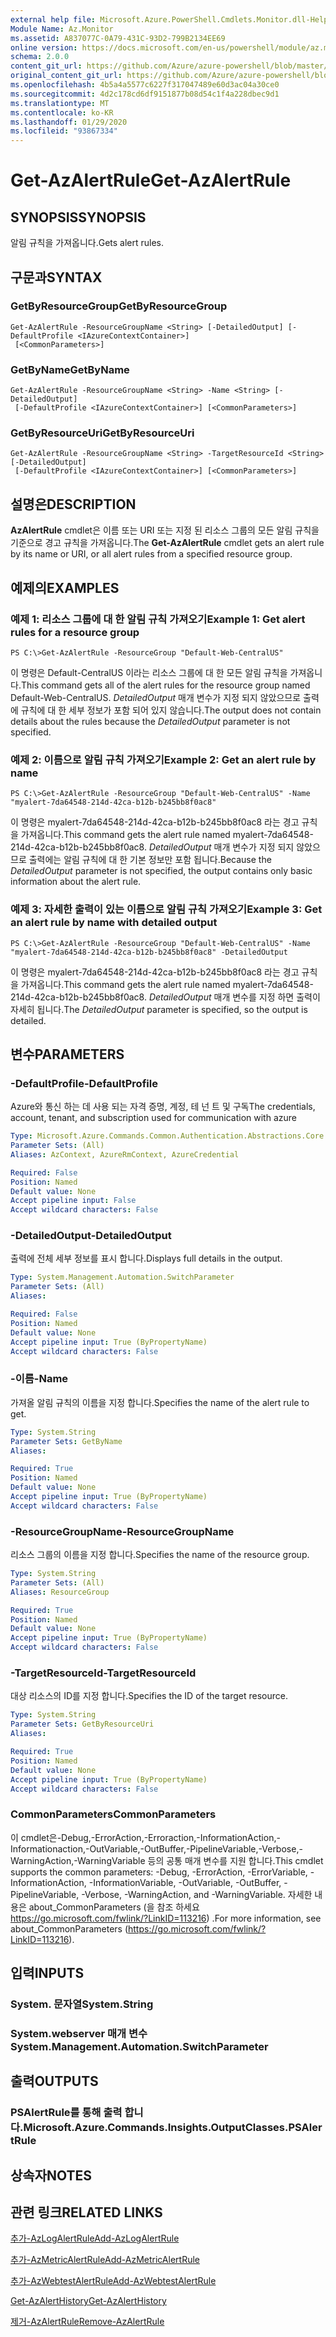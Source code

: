 ```yaml
---
external help file: Microsoft.Azure.PowerShell.Cmdlets.Monitor.dll-Help.xml
Module Name: Az.Monitor
ms.assetid: A837077C-0A79-431C-93D2-799B2134EE69
online version: https://docs.microsoft.com/en-us/powershell/module/az.monitor/get-azalertrule
schema: 2.0.0
content_git_url: https://github.com/Azure/azure-powershell/blob/master/src/Monitor/Monitor/help/Get-AzAlertRule.md
original_content_git_url: https://github.com/Azure/azure-powershell/blob/master/src/Monitor/Monitor/help/Get-AzAlertRule.md
ms.openlocfilehash: 4b5a4a5577c6227f317047489e60d3ac04a30ce0
ms.sourcegitcommit: 4d2c178cd6df9151877b08d54c1f4a228dbec9d1
ms.translationtype: MT
ms.contentlocale: ko-KR
ms.lasthandoff: 01/29/2020
ms.locfileid: "93867334"
---
```

# <span data-ttu-id="aaa9e-101">Get-AzAlertRule</span><span class="sxs-lookup"><span data-stu-id="aaa9e-101">Get-AzAlertRule</span></span>

## <span data-ttu-id="aaa9e-102">SYNOPSIS</span><span class="sxs-lookup"><span data-stu-id="aaa9e-102">SYNOPSIS</span></span>
<span data-ttu-id="aaa9e-103">알림 규칙을 가져옵니다.</span><span class="sxs-lookup"><span data-stu-id="aaa9e-103">Gets alert rules.</span></span>

## <span data-ttu-id="aaa9e-104">구문과</span><span class="sxs-lookup"><span data-stu-id="aaa9e-104">SYNTAX</span></span>

### <span data-ttu-id="aaa9e-105">GetByResourceGroup</span><span class="sxs-lookup"><span data-stu-id="aaa9e-105">GetByResourceGroup</span></span>
```
Get-AzAlertRule -ResourceGroupName <String> [-DetailedOutput] [-DefaultProfile <IAzureContextContainer>]
 [<CommonParameters>]
```

### <span data-ttu-id="aaa9e-106">GetByName</span><span class="sxs-lookup"><span data-stu-id="aaa9e-106">GetByName</span></span>
```
Get-AzAlertRule -ResourceGroupName <String> -Name <String> [-DetailedOutput]
 [-DefaultProfile <IAzureContextContainer>] [<CommonParameters>]
```

### <span data-ttu-id="aaa9e-107">GetByResourceUri</span><span class="sxs-lookup"><span data-stu-id="aaa9e-107">GetByResourceUri</span></span>
```
Get-AzAlertRule -ResourceGroupName <String> -TargetResourceId <String> [-DetailedOutput]
 [-DefaultProfile <IAzureContextContainer>] [<CommonParameters>]
```

## <span data-ttu-id="aaa9e-108">설명은</span><span class="sxs-lookup"><span data-stu-id="aaa9e-108">DESCRIPTION</span></span>
<span data-ttu-id="aaa9e-109">**AzAlertRule** cmdlet은 이름 또는 URI 또는 지정 된 리소스 그룹의 모든 알림 규칙을 기준으로 경고 규칙을 가져옵니다.</span><span class="sxs-lookup"><span data-stu-id="aaa9e-109">The **Get-AzAlertRule** cmdlet gets an alert rule by its name or URI, or all alert rules from a specified resource group.</span></span>

## <span data-ttu-id="aaa9e-110">예제의</span><span class="sxs-lookup"><span data-stu-id="aaa9e-110">EXAMPLES</span></span>

### <span data-ttu-id="aaa9e-111">예제 1: 리소스 그룹에 대 한 알림 규칙 가져오기</span><span class="sxs-lookup"><span data-stu-id="aaa9e-111">Example 1: Get alert rules for a resource group</span></span>
```
PS C:\>Get-AzAlertRule -ResourceGroup "Default-Web-CentralUS"
```

<span data-ttu-id="aaa9e-112">이 명령은 Default-CentralUS 이라는 리소스 그룹에 대 한 모든 알림 규칙을 가져옵니다.</span><span class="sxs-lookup"><span data-stu-id="aaa9e-112">This command gets all of the alert rules for the resource group named Default-Web-CentralUS.</span></span>
<span data-ttu-id="aaa9e-113">*DetailedOutput* 매개 변수가 지정 되지 않았으므로 출력에 규칙에 대 한 세부 정보가 포함 되어 있지 않습니다.</span><span class="sxs-lookup"><span data-stu-id="aaa9e-113">The output does not contain details about the rules because the *DetailedOutput* parameter is not specified.</span></span>

### <span data-ttu-id="aaa9e-114">예제 2: 이름으로 알림 규칙 가져오기</span><span class="sxs-lookup"><span data-stu-id="aaa9e-114">Example 2: Get an alert rule by name</span></span>
```
PS C:\>Get-AzAlertRule -ResourceGroup "Default-Web-CentralUS" -Name "myalert-7da64548-214d-42ca-b12b-b245bb8f0ac8"
```

<span data-ttu-id="aaa9e-115">이 명령은 myalert-7da64548-214d-42ca-b12b-b245bb8f0ac8 라는 경고 규칙을 가져옵니다.</span><span class="sxs-lookup"><span data-stu-id="aaa9e-115">This command gets the alert rule named myalert-7da64548-214d-42ca-b12b-b245bb8f0ac8.</span></span>
<span data-ttu-id="aaa9e-116">*DetailedOutput* 매개 변수가 지정 되지 않았으므로 출력에는 알림 규칙에 대 한 기본 정보만 포함 됩니다.</span><span class="sxs-lookup"><span data-stu-id="aaa9e-116">Because the *DetailedOutput* parameter is not specified, the output contains only basic information about the alert rule.</span></span>

### <span data-ttu-id="aaa9e-117">예제 3: 자세한 출력이 있는 이름으로 알림 규칙 가져오기</span><span class="sxs-lookup"><span data-stu-id="aaa9e-117">Example 3: Get an alert rule by name with detailed output</span></span>
```
PS C:\>Get-AzAlertRule -ResourceGroup "Default-Web-CentralUS" -Name "myalert-7da64548-214d-42ca-b12b-b245bb8f0ac8" -DetailedOutput
```

<span data-ttu-id="aaa9e-118">이 명령은 myalert-7da64548-214d-42ca-b12b-b245bb8f0ac8 라는 경고 규칙을 가져옵니다.</span><span class="sxs-lookup"><span data-stu-id="aaa9e-118">This command gets the alert rule named myalert-7da64548-214d-42ca-b12b-b245bb8f0ac8.</span></span>
<span data-ttu-id="aaa9e-119">*DetailedOutput* 매개 변수를 지정 하면 출력이 자세히 됩니다.</span><span class="sxs-lookup"><span data-stu-id="aaa9e-119">The *DetailedOutput* parameter is specified, so the output is detailed.</span></span>

## <span data-ttu-id="aaa9e-120">변수</span><span class="sxs-lookup"><span data-stu-id="aaa9e-120">PARAMETERS</span></span>

### <span data-ttu-id="aaa9e-121">-DefaultProfile</span><span class="sxs-lookup"><span data-stu-id="aaa9e-121">-DefaultProfile</span></span>
<span data-ttu-id="aaa9e-122">Azure와 통신 하는 데 사용 되는 자격 증명, 계정, 테 넌 트 및 구독</span><span class="sxs-lookup"><span data-stu-id="aaa9e-122">The credentials, account, tenant, and subscription used for communication with azure</span></span>

```yaml
Type: Microsoft.Azure.Commands.Common.Authentication.Abstractions.Core.IAzureContextContainer
Parameter Sets: (All)
Aliases: AzContext, AzureRmContext, AzureCredential

Required: False
Position: Named
Default value: None
Accept pipeline input: False
Accept wildcard characters: False
```

### <span data-ttu-id="aaa9e-123">-DetailedOutput</span><span class="sxs-lookup"><span data-stu-id="aaa9e-123">-DetailedOutput</span></span>
<span data-ttu-id="aaa9e-124">출력에 전체 세부 정보를 표시 합니다.</span><span class="sxs-lookup"><span data-stu-id="aaa9e-124">Displays full details in the output.</span></span>

```yaml
Type: System.Management.Automation.SwitchParameter
Parameter Sets: (All)
Aliases:

Required: False
Position: Named
Default value: None
Accept pipeline input: True (ByPropertyName)
Accept wildcard characters: False
```

### <span data-ttu-id="aaa9e-125">-이름</span><span class="sxs-lookup"><span data-stu-id="aaa9e-125">-Name</span></span>
<span data-ttu-id="aaa9e-126">가져올 알림 규칙의 이름을 지정 합니다.</span><span class="sxs-lookup"><span data-stu-id="aaa9e-126">Specifies the name of the alert rule to get.</span></span>

```yaml
Type: System.String
Parameter Sets: GetByName
Aliases:

Required: True
Position: Named
Default value: None
Accept pipeline input: True (ByPropertyName)
Accept wildcard characters: False
```

### <span data-ttu-id="aaa9e-127">-ResourceGroupName</span><span class="sxs-lookup"><span data-stu-id="aaa9e-127">-ResourceGroupName</span></span>
<span data-ttu-id="aaa9e-128">리소스 그룹의 이름을 지정 합니다.</span><span class="sxs-lookup"><span data-stu-id="aaa9e-128">Specifies the name of the resource group.</span></span>

```yaml
Type: System.String
Parameter Sets: (All)
Aliases: ResourceGroup

Required: True
Position: Named
Default value: None
Accept pipeline input: True (ByPropertyName)
Accept wildcard characters: False
```

### <span data-ttu-id="aaa9e-129">-TargetResourceId</span><span class="sxs-lookup"><span data-stu-id="aaa9e-129">-TargetResourceId</span></span>
<span data-ttu-id="aaa9e-130">대상 리소스의 ID를 지정 합니다.</span><span class="sxs-lookup"><span data-stu-id="aaa9e-130">Specifies the ID of the target resource.</span></span>

```yaml
Type: System.String
Parameter Sets: GetByResourceUri
Aliases:

Required: True
Position: Named
Default value: None
Accept pipeline input: True (ByPropertyName)
Accept wildcard characters: False
```

### <span data-ttu-id="aaa9e-131">CommonParameters</span><span class="sxs-lookup"><span data-stu-id="aaa9e-131">CommonParameters</span></span>
<span data-ttu-id="aaa9e-132">이 cmdlet은-Debug,-ErrorAction,-Erroraction,-InformationAction,-Informationaction,-OutVariable,-OutBuffer,-PipelineVariable,-Verbose,-WarningAction,-WarningVariable 등의 공통 매개 변수를 지원 합니다.</span><span class="sxs-lookup"><span data-stu-id="aaa9e-132">This cmdlet supports the common parameters: -Debug, -ErrorAction, -ErrorVariable, -InformationAction, -InformationVariable, -OutVariable, -OutBuffer, -PipelineVariable, -Verbose, -WarningAction, and -WarningVariable.</span></span> <span data-ttu-id="aaa9e-133">자세한 내용은 about_CommonParameters (을 참조 하세요 https://go.microsoft.com/fwlink/?LinkID=113216) .</span><span class="sxs-lookup"><span data-stu-id="aaa9e-133">For more information, see about_CommonParameters (https://go.microsoft.com/fwlink/?LinkID=113216).</span></span>

## <span data-ttu-id="aaa9e-134">입력</span><span class="sxs-lookup"><span data-stu-id="aaa9e-134">INPUTS</span></span>

### <span data-ttu-id="aaa9e-135">System. 문자열</span><span class="sxs-lookup"><span data-stu-id="aaa9e-135">System.String</span></span>

### <span data-ttu-id="aaa9e-136">System.webserver 매개 변수</span><span class="sxs-lookup"><span data-stu-id="aaa9e-136">System.Management.Automation.SwitchParameter</span></span>

## <span data-ttu-id="aaa9e-137">출력</span><span class="sxs-lookup"><span data-stu-id="aaa9e-137">OUTPUTS</span></span>

### <span data-ttu-id="aaa9e-138">PSAlertRule를 통해 출력 합니다.</span><span class="sxs-lookup"><span data-stu-id="aaa9e-138">Microsoft.Azure.Commands.Insights.OutputClasses.PSAlertRule</span></span>

## <span data-ttu-id="aaa9e-139">상속자</span><span class="sxs-lookup"><span data-stu-id="aaa9e-139">NOTES</span></span>

## <span data-ttu-id="aaa9e-140">관련 링크</span><span class="sxs-lookup"><span data-stu-id="aaa9e-140">RELATED LINKS</span></span>

[<span data-ttu-id="aaa9e-141">추가-AzLogAlertRule</span><span class="sxs-lookup"><span data-stu-id="aaa9e-141">Add-AzLogAlertRule</span></span>](./Add-AzLogAlertRule.md)

[<span data-ttu-id="aaa9e-142">추가-AzMetricAlertRule</span><span class="sxs-lookup"><span data-stu-id="aaa9e-142">Add-AzMetricAlertRule</span></span>](./Add-AzMetricAlertRule.md)

[<span data-ttu-id="aaa9e-143">추가-AzWebtestAlertRule</span><span class="sxs-lookup"><span data-stu-id="aaa9e-143">Add-AzWebtestAlertRule</span></span>](./Add-AzWebtestAlertRule.md)

[<span data-ttu-id="aaa9e-144">Get-AzAlertHistory</span><span class="sxs-lookup"><span data-stu-id="aaa9e-144">Get-AzAlertHistory</span></span>](./Get-AzAlertHistory.md)

[<span data-ttu-id="aaa9e-145">제거-AzAlertRule</span><span class="sxs-lookup"><span data-stu-id="aaa9e-145">Remove-AzAlertRule</span></span>](./Remove-AzAlertRule.md)


